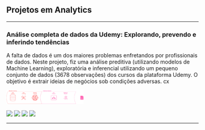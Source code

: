 ## Projetos em Analytics

---

### Análise completa de dados da Udemy: Explorando, prevendo e inferindo tendências

A falta de dados é um dos maiores problemas enfretandos por profissionais de dados. Neste projeto, fiz uma análise preditiva (utilizando modelos de Machine Learning), exploratória e inferencial utilizando um pequeno conjunto de dados (3678 observações) dos cursos da plataforma Udemy. O objetivo é extrair ideias de negócios sob condições adversas. cx

<img src="./images/dg_2.png?raw=true" width=40% />

[![](https://img.shields.io/badge/Tableau-E97627?style=for-the-badge&logo=Tableau&logoColor=white)](#) [![](https://img.shields.io/badge/Python-14354C?style=for-the-badge&logo=python&logoColor=white)](#) [![](https://img.shields.io/badge/R-276DC3?style=for-the-badge&logo=r&logoColor=white)](#) [![](https://img.shields.io/badge/Made%20with-Jupyter-orange?style=for-the-badge&logo=Jupyter)](#)

---